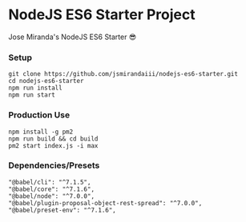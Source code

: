 # NodeJS ES6 Starter Project

Jose Miranda's NodeJS ES6 Starter 😎

### Setup
```
git clone https://github.com/jsmirandaiii/nodejs-es6-starter.git
cd nodejs-es6-starter
npm run install
npm run start
```

### Production Use

```
npm install -g pm2
npm run build && cd build
pm2 start index.js -i max
```

### Dependencies/Presets

```
"@babel/cli": "^7.1.5",
"@babel/core": "^7.1.6",
"@babel/node": "^7.0.0",
"@babel/plugin-proposal-object-rest-spread": "^7.0.0",
"@babel/preset-env": "^7.1.6",
```